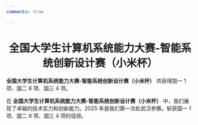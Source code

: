 ```yaml
---
comments: true

---
```


# <center>全国大学生计算机系统能力大赛-智能系统创新设计赛（小米杯）</center>  

**全国大学生计算机系统能力大赛-智能系统创新设计赛（小米杯）** 共获得国一 1 项、国二 6 项、国三 4 项。

在 **全国大学生计算机系统能力大赛-智能系统创新设计赛（小米杯）** 中，我们展现了卓越的技术实力和创新能力。2025 年是我们第一次赴武汉参赛。斩获国一 1 项、国二 6 项、国三 4 项的佳绩。